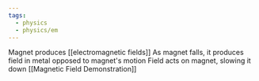 ```yaml
---
tags:
  - physics
  - physics/em
---
```

Magnet produces [[electromagnetic fields]]
As magnet falls, it produces field in metal opposed to magnet's motion
Field acts on magnet, slowing it down
[[Magnetic Field Demonstration]]